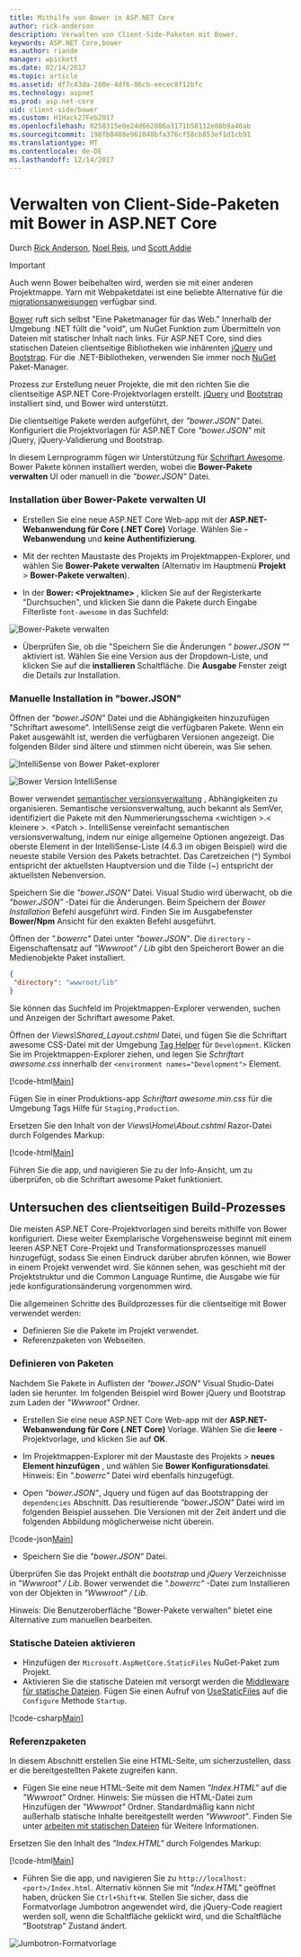 ```yaml
---
title: Mithilfe von Bower in ASP.NET Core
author: rick-anderson
description: Verwalten von Client-Side-Paketen mit Bower.
keywords: ASP.NET Core,bower
ms.author: riande
manager: wpickett
ms.date: 02/14/2017
ms.topic: article
ms.assetid: df7c43da-280e-4df6-86cb-eecec8f12bfc
ms.technology: aspnet
ms.prod: asp.net-core
uid: client-side/bower
ms.custom: H1Hack27Feb2017
ms.openlocfilehash: 0258315e0e24d662086a3171b58112e08b9a40ab
ms.sourcegitcommit: 198fb0488e961048bfa376cf58cb853ef1d1cb91
ms.translationtype: MT
ms.contentlocale: de-DE
ms.lasthandoff: 12/14/2017
---
```

# <a name="manage-client-side-packages-with-bower-in-aspnet-core"></a>Verwalten von Client-Side-Paketen mit Bower in ASP.NET Core

Durch [Rick Anderson](https://twitter.com/RickAndMSFT), [Noel Reis](https://blog.falafel.com/falafel-software-recognized-sitefinity-website-year/), und [Scott Addie](https://scottaddie.com) 

> [!IMPORTANT]
> Auch wenn Bower beibehalten wird, werden sie mit einer anderen Projektmappe. Yarn mit Webpaketdatei ist eine beliebte Alternative für die [migrationsanweisungen](https://bower.io/blog/2017/how-to-migrate-away-from-bower/) verfügbar sind.

[Bower](https://bower.io/) ruft sich selbst "Eine Paketmanager für das Web." Innerhalb der Umgebung .NET füllt die "void", um NuGet Funktion zum Übermitteln von Dateien mit statischer Inhalt nach links. Für ASP.NET Core, sind dies statischen Dateien clientseitige Bibliotheken wie inhärenten [jQuery](http://jquery.com/) und [Bootstrap](http://getbootstrap.com/). Für die .NET-Bibliotheken, verwenden Sie immer noch [NuGet](https://www.nuget.org/) Paket-Manager.

Prozess zur Erstellung neuer Projekte, die mit den richten Sie die clientseitige ASP.NET Core-Projektvorlagen erstellt. [jQuery](http://jquery.com/) und [Bootstrap](http://getbootstrap.com/) installiert sind, und Bower wird unterstützt.

Die clientseitige Pakete werden aufgeführt, der *"bower.JSON"* Datei. Konfiguriert die Projektvorlagen für ASP.NET Core *"bower.JSON"* mit jQuery, jQuery-Validierung und Bootstrap.

In diesem Lernprogramm fügen wir Unterstützung für [Schriftart Awesome](http://fontawesome.io). Bower Pakete können installiert werden, wobei die **Bower-Pakete verwalten** UI oder manuell in die *"bower.JSON"* Datei.

### <a name="installation-via-manage-bower-packages-ui"></a>Installation über Bower-Pakete verwalten UI

* Erstellen Sie eine neue ASP.NET Core Web-app mit der **ASP.NET-Webanwendung für Core (.NET Core)** Vorlage. Wählen Sie **-Webanwendung** und **keine Authentifizierung**.

* Mit der rechten Maustaste des Projekts im Projektmappen-Explorer, und wählen Sie **Bower-Pakete verwalten** (Alternativ im Hauptmenü **Projekt** > **Bower-Pakete verwalten**).

* In der **Bower: \<Projektname\>**  , klicken Sie auf der Registerkarte "Durchsuchen", und klicken Sie dann die Pakete durch Eingabe Filterliste `font-awesome` in das Suchfeld:

 ![Bower-Pakete verwalten](bower/_static/manage-bower-packages.png)

* Überprüfen Sie, ob die "Speichern Sie die Änderungen *" bower.JSON "*" aktiviert ist. Wählen Sie eine Version aus der Dropdown-Liste, und klicken Sie auf die **installieren** Schaltfläche. Die **Ausgabe** Fenster zeigt die Details zur Installation.

### <a name="manual-installation-in-bowerjson"></a>Manuelle Installation in "bower.JSON"

Öffnen der *"bower.JSON"* Datei und die Abhängigkeiten hinzuzufügen "Schriftart awesome". IntelliSense zeigt die verfügbaren Pakete. Wenn ein Paket ausgewählt ist, werden die verfügbaren Versionen angezeigt. Die folgenden Bilder sind ältere und stimmen nicht überein, was Sie sehen.

![IntelliSense von Bower Paket-explorer](bower/_static/add-package.png)

![Bower Version IntelliSense](bower/_static/version-intelliSense.png)

Bower verwendet [semantischer versionsverwaltung](http://semver.org/) , Abhängigkeiten zu organisieren. Semantische versionsverwaltung, auch bekannt als SemVer, identifiziert die Pakete mit den Nummerierungsschema \<wichtigen >.\< kleinere >. \<Patch >. IntelliSense vereinfacht semantischen versionsverwaltung, indem nur einige allgemeine Optionen angezeigt. Das oberste Element in der IntelliSense-Liste (4.6.3 im obigen Beispiel) wird die neueste stabile Version des Pakets betrachtet. Das Caretzeichen (^) Symbol entspricht der aktuellsten Hauptversion und die Tilde (~) entspricht der aktuellsten Nebenversion.

Speichern Sie die *"bower.JSON"* Datei. Visual Studio wird überwacht, ob die *"bower.JSON"* -Datei für die Änderungen. Beim Speichern der *Bower Installation* Befehl ausgeführt wird. Finden Sie im Ausgabefenster **Bower/Npm** Ansicht für den exakten Befehl ausgeführt.

Öffnen der *".bowerrc"* Datei unter *"bower.JSON"*. Die `directory` -Eigenschaftensatz auf *"Wwwroot" / Lib* gibt den Speicherort Bower an die Medienobjekte Paket installiert.

```json
{
 "directory": "wwwroot/lib"
}
```

Sie können das Suchfeld im Projektmappen-Explorer verwenden, suchen und Anzeigen der Schriftart awesome Paket.

Öffnen der *Views\Shared\_Layout.cshtml* Datei, und fügen Sie die Schriftart awesome CSS-Datei mit der Umgebung [Tag Helper](xref:mvc/views/tag-helpers/intro) für `Development`. Klicken Sie im Projektmappen-Explorer ziehen, und legen Sie *Schriftart awesome.css* innerhalb der `<environment names="Development">` Element.

[!code-html[Main](bower/sample/_Layout.cshtml?highlight=4&range=9-13)]

Fügen Sie in einer Produktions-app *Schriftart awesome.min.css* für die Umgebung Tags Hilfe für `Staging,Production`.

Ersetzen Sie den Inhalt von der *Views\Home\About.cshtml* Razor-Datei durch Folgendes Markup:

[!code-html[Main](bower/sample/About.cshtml)]

Führen Sie die app, und navigieren Sie zu der Info-Ansicht, um zu überprüfen, ob die Schriftart awesome Paket funktioniert.

## <a name="exploring-the-client-side-build-process"></a>Untersuchen des clientseitigen Build-Prozesses

Die meisten ASP.NET Core-Projektvorlagen sind bereits mithilfe von Bower konfiguriert. Diese weiter Exemplarische Vorgehensweise beginnt mit einem leeren ASP.NET Core-Projekt und Transformationsprozesses manuell hinzugefügt, sodass Sie einen Eindruck darüber abrufen können, wie Bower in einem Projekt verwendet wird. Sie können sehen, was geschieht mit der Projektstruktur und die Common Language Runtime, die Ausgabe wie für jede konfigurationsänderung vorgenommen wird.

Die allgemeinen Schritte des Buildprozesses für die clientseitige mit Bower verwendet werden:

* Definieren Sie die Pakete im Projekt verwendet. <!-- once defined, you don't need to download them, VS does -->
* Referenzpaketen von Webseiten.

### <a name="define-packages"></a>Definieren von Paketen

Nachdem Sie Pakete in Auflisten der *"bower.JSON"* Visual Studio-Datei laden sie herunter. Im folgenden Beispiel wird Bower jQuery und Bootstrap zum Laden der *"Wwwroot"* Ordner.

* Erstellen Sie eine neue ASP.NET Core Web-app mit der **ASP.NET-Webanwendung für Core (.NET Core)** Vorlage. Wählen Sie die **leere** -Projektvorlage, und klicken Sie auf **OK**.

* Im Projektmappen-Explorer mit der Maustaste des Projekts > **neues Element hinzufügen** , und wählen Sie **Bower Konfigurationsdatei**. Hinweis: Ein *".bowerrc"* Datei wird ebenfalls hinzugefügt.

* Open *"bower.JSON"*, Jquery und fügen auf das Bootstrapping der `dependencies` Abschnitt. Das resultierende *"bower.JSON"* Datei wird im folgenden Beispiel aussehen. Die Versionen mit der Zeit ändert und die folgenden Abbildung möglicherweise nicht überein.

[!code-json[Main](bower/sample/bower.json?highlight=5,6)]

* Speichern Sie die *"bower.JSON"* Datei.

 Überprüfen Sie das Projekt enthält die *bootstrap* und *jQuery* Verzeichnisse in *"Wwwroot" / Lib*. Bower verwendet die *".bowerrc"* -Datei zum Installieren von der Objekten in *"Wwwroot" / Lib*.

 Hinweis: Die Benutzeroberfläche "Bower-Pakete verwalten" bietet eine Alternative zum manuellen bearbeiten.

### <a name="enable-static-files"></a>Statische Dateien aktivieren

* Hinzufügen der `Microsoft.AspNetCore.StaticFiles` NuGet-Paket zum Projekt.
* Aktivieren Sie die statische Dateien mit versorgt werden die [Middleware für statische Dateien](https://docs.microsoft.com/aspnet/core/api/microsoft.aspnetcore.builder.staticfileextensions). Fügen Sie einen Aufruf von [UseStaticFiles](https://docs.microsoft.com/aspnet/core/api/microsoft.aspnetcore.builder.staticfileextensions) auf die `Configure` Methode `Startup`.

[!code-csharp[Main](bower/sample/Startup.cs?highlight=9)]

### <a name="reference-packages"></a>Referenzpaketen

In diesem Abschnitt erstellen Sie eine HTML-Seite, um sicherzustellen, dass er die bereitgestellten Pakete zugreifen kann.

* Fügen Sie eine neue HTML-Seite mit dem Namen *"Index.HTML"* auf die *"Wwwroot"* Ordner. Hinweis: Sie müssen die HTML-Datei zum Hinzufügen der *"Wwwroot"* Ordner. Standardmäßig kann nicht außerhalb statische Inhalte bereitgestellt werden *"Wwwroot"*. Finden Sie unter [arbeiten mit statischen Dateien](xref:fundamentals/static-files) für Weitere Informationen.

 Ersetzen Sie den Inhalt des *"Index.HTML"* durch Folgendes Markup:

[!code-html[Main](bower/sample/Index.html)]

* Führen Sie die app, und navigieren Sie zu `http://localhost:<port>/Index.html`. Alternativ können Sie mit *"Index.HTML"* geöffnet haben, drücken Sie `Ctrl+Shift+W`. Stellen Sie sicher, dass die Formatvorlage Jumbotron angewendet wird, die jQuery-Code reagiert werden soll, wenn die Schaltfläche geklickt wird, und die Schaltfläche "Bootstrap" Zustand ändert.

 ![Jumbotron-Formatvorlage](bower/_static/jumbotron.png)
